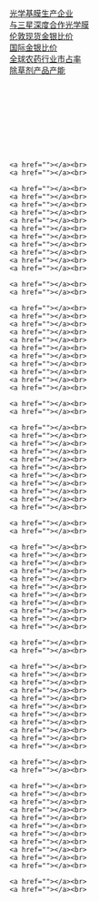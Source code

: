 <a href="https://image.xuangubao.cn/Fum5-gsyzetkJ859mMrfkOS-ReHn">光学基膜生产企业</a><br/>
	<a href="https://image.xuangubao.cn/FjWoyDuj1sDrPY2BCSNcbqQQdtno">与三星深度合作光学膜</a><br>
	<a href="https://image.xuangubao.cn/FmOMyUHACejMPfvSvs9w48zyONct">伦敦现货金银比价</a><br>
	<a href="https://image.xuangubao.cn/FqWljHzsKiVpV4bQunLKDarpzcwM">国际金银比价</a><br>
	<a href="https://image.xuangubao.cn/FqZDOYSNFwm-WMfkrMY80rdBNA40">全球农药行业市占率</a><br>
	<a href="https://image.xuangubao.cn/Fkl4ZEepny1TrTsC7uIHjl1zLF8q">除草剂产品产能</a><br>
	<a href=""></a><br>
	<a href=""></a><br>
	<a href=""></a><br>
	<a href=""></a><br>
	<a href=""></a><br>
	<a href=""></a><br>
	<a href=""></a><br>
	<a href=""></a><br>

	<a href=""></a><br>
	<a href=""></a><br>

	<a href=""></a><br>
	<a href=""></a><br>
	<a href=""></a><br>
	<a href=""></a><br>
	<a href=""></a><br>
	<a href=""></a><br>
	<a href=""></a><br>
	<a href=""></a><br>
	<a href=""></a><br>
	<a href=""></a><br>
	<a href=""></a><br>

	<a href=""></a><br>
	<a href=""></a><br>

	<a href=""></a><br>
	<a href=""></a><br>
	<a href=""></a><br>
	<a href=""></a><br>
	<a href=""></a><br>
	<a href=""></a><br>
	<a href=""></a><br>
	<a href=""></a><br>
	<a href=""></a><br>
	<a href=""></a><br>
	<a href=""></a><br>

	<a href=""></a><br>
	<a href=""></a><br>

	<a href=""></a><br>
	<a href=""></a><br>
	<a href=""></a><br>
	<a href=""></a><br>
	<a href=""></a><br>
	<a href=""></a><br>
	<a href=""></a><br>
	<a href=""></a><br>
	<a href=""></a><br>
	<a href=""></a><br>
	<a href=""></a><br>

	<a href=""></a><br>
	<a href=""></a><br>

	<a href=""></a><br>
	<a href=""></a><br>
	<a href=""></a><br>
	<a href=""></a><br>
	<a href=""></a><br>
	<a href=""></a><br>
	<a href=""></a><br>
	<a href=""></a><br>
	<a href=""></a><br>
	<a href=""></a><br>
	<a href=""></a><br>

	<a href=""></a><br>
	<a href=""></a><br>

	<a href=""></a><br>
	<a href=""></a><br>
	<a href=""></a><br>
	<a href=""></a><br>
	<a href=""></a><br>
	<a href=""></a><br>
	<a href=""></a><br>
	<a href=""></a><br>
	<a href=""></a><br>
	<a href=""></a><br>
	<a href=""></a><br>

	<a href=""></a><br>
	<a href=""></a><br>

	<a href=""></a><br>
	<a href=""></a><br>
	<a href=""></a><br>
	<a href=""></a><br>
	<a href=""></a><br>
	<a href=""></a><br>
	<a href=""></a><br>
	<a href=""></a><br>
	<a href=""></a><br>
	<a href=""></a><br>
	<a href=""></a><br>

	<a href=""></a><br>
	<a href=""></a><br>
	